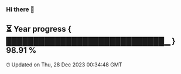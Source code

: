 ### Hi there 👋
⏳ Year progress { █████████████████████████████▁ } 98.91 %
---
⏰ Updated on Thu, 28 Dec 2023 00:34:48 GMT


